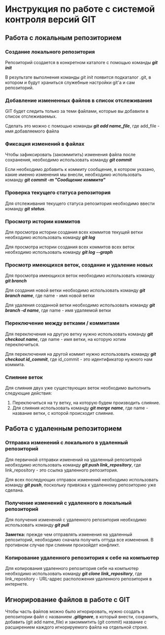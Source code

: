 # Инструкция по работе с системой контроля версий GIT

## Работа с локальным репозиторием

### Создание локального репозитория

Репозиторий создается в конкретном каталоге с помощью команды ***git init***

В результате выполнения команды *git init* появится подкаталог .git, в котором и будут храниться служебные настройки git'а и сам репозиторий.

### Добавление измененных файлов в список отслеживания

GIT будет следить только за теми файлами, которые вы добавили в список отслеживаемых.

Сделать это можно с помощью команды ***git add name_file***, где add_file - имя добавляемого файла

### Фиксация изменений в файлах

Чтобы зафиксировать (закоммитить) изменения файла после сохранения, необходимо использовать команду ***git commit***

Если необходимо добавить к коммиту сообщение, в котором указано, какие именно изменения мы внесли, необходимо использовать команду ***git commit -m "Сообщение коммита"***

### Проверка текущего статуса репозитория

Для отслеживания текущего статуса репозитория необходимо ввести команду ***git status***.

### Просмотр истории коммитов

Для просмотра истории создания всех коммитов текущей ветки необходимо использовать команду ***git log***

Для просмотра истории создания всех коммитов всех веток необходимо использовать команду ***git log --graph***

### Просмотр имеющихся веток, создание и удаление новых

Для просмотра имеющихся веток необходимо использовать команду ***git branch***

Для создания новой ветки необходимо использовать команду ***git branch name***, где name - имя новой ветки

Для удаления созданной ветки необходимо использовать команду ***git branch -d name***, где name - имя удаляемой ветки

### Переключение между ветками / коммитами

Для переключения на другую ветку нужно использовать команду ***git checkout name***, где name - имя ветки, на которую хотим переключиться.

Для переключения на другой коммит нужно использовать команду ***git checkout id_commit***, где id_commit - это идентификатор нужного нам коммита.

### Слияние веток

Для слияния двух уже существующих веток необходимо выполнить следующие действия:
1. Переключиться на ту ветку, на которую будем производить слияние.
2. Для слияния использовать команду ***git merge name***, где name - название ветки, с которой происходит слияние.

## Работа с удаленным репозиторием

### Отправка изменений с локального в удаленный репозиторий

Для первичной отправки изменений на удаленный репозиторий необходимо использовать команду ***git push link_repository***, где link_repository - это ссылка удаленного репозитория.

Для всех последующих отправок изменений необходимо использовать команду ***git push***, поскольку привязка к удаленному репозиторию уже сделана.

### Получение изменений с удаленного в локальный репозиторий

Для получения изменений с удаленного репозитория необходимо использовать команду ***git pull***

**Заметка:** прежде чем отправлять изменения на удаленный репозиторий, необходимо сначала получить оттуда все изменения. В противном случае при слиянии произойдет конфликт.

### Копирование удаленного репозитория к себе на компьютер

Для копирования удаленного репозитория себе на компьютер необходимо использовать команду ***git clone link_repository***, где link_repository - URL-адрес расположения удаленного репозитория в интернете.

## Игнорирование файлов в работе с GIT

Чтобы часть файлов можно было игнорировать, нужно создать в репозитории файл с названием ***.gitignore***, в который внести, сохранить, добавить (git add name_file) и закоммитить (git commit) название с расширением каждого игнорируемого файла на отдельной строке.
